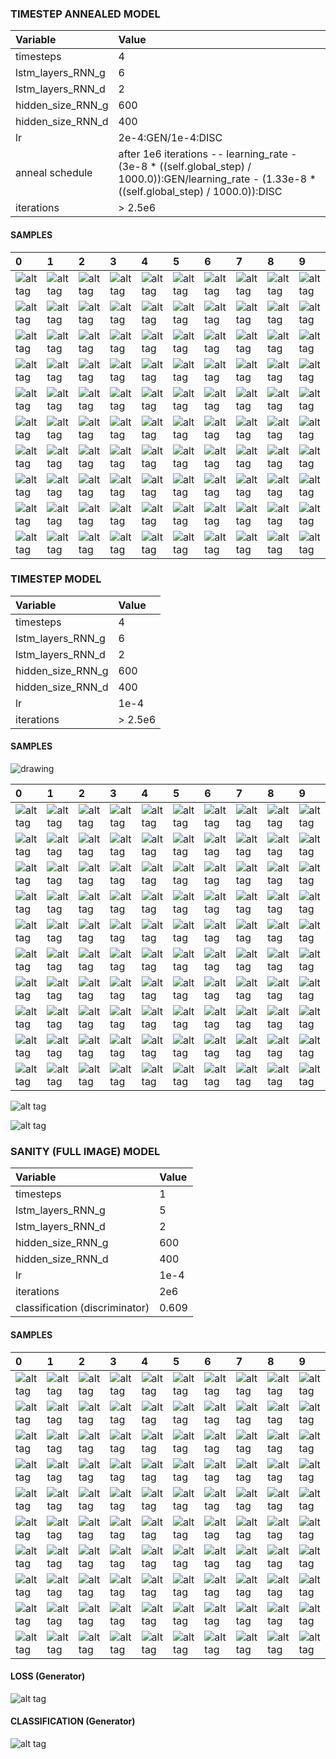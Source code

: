 ### TIMESTEP ANNEALED MODEL

| Variable          | Value     |
| :---------------- | :---------|
| timesteps         | 4         |
| lstm_layers_RNN_g | 6        |
| lstm_layers_RNN_d | 2         |
| hidden_size_RNN_g | 600       |
| hidden_size_RNN_d | 400       |
| lr                | 2e-4:GEN/1e-4:DISC    |
| anneal schedule                | after 1e6 iterations -- learning_rate - (3e-8 * ((self.global_step) / 1000.0)):GEN/learning_rate - (1.33e-8 * ((self.global_step) / 1000.0)):DISC    |
| iterations        | > 2.5e6       |

#### SAMPLES

|0|1|2|3|4|5|6|7|8|9|
|:---|:---|:---|:---|:---|:---|:---|:---|:---|:---|
|![alt tag](ann_ims/im0_0.png)|![alt tag](ann_ims/im1_0.png)|![alt tag](ann_ims/im2_0.png)|![alt tag](ann_ims/im3_0.png)|![alt tag](ann_ims/im4_0.png)|![alt tag](ann_ims/im5_0.png)|![alt tag](ann_ims/im6_0.png)|![alt tag](ann_ims/im7_0.png)|![alt tag](ann_ims/im8_0.png)|![alt tag](ann_ims/im9_0.png)|
|![alt tag](ann_ims/im0_1.png)|![alt tag](ann_ims/im1_1.png)|![alt tag](ann_ims/im2_1.png)|![alt tag](ann_ims/im3_1.png)|![alt tag](ann_ims/im4_1.png)|![alt tag](ann_ims/im5_1.png)|![alt tag](ann_ims/im6_1.png)|![alt tag](ann_ims/im7_1.png)|![alt tag](ann_ims/im8_1.png)|![alt tag](ann_ims/im9_1.png)|
|![alt tag](ann_ims/im0_2.png)|![alt tag](ann_ims/im1_2.png)|![alt tag](ann_ims/im2_2.png)|![alt tag](ann_ims/im3_2.png)|![alt tag](ann_ims/im4_2.png)|![alt tag](ann_ims/im5_2.png)|![alt tag](ann_ims/im6_2.png)|![alt tag](full_mod_aug_8/im7_2.png)|![alt tag](ann_ims/im8_2.png)|![alt tag](ann_ims/im9_2.png)|
|![alt tag](ann_ims/im0_3.png)|![alt tag](ann_ims/im1_3.png)|![alt tag](ann_ims/im2_3.png)|![alt tag](ann_ims/im3_3.png)|![alt tag](ann_ims/im4_3.png)|![alt tag](ann_ims/im5_3.png)|![alt tag](ann_ims/im6_3.png)|![alt tag](ann_ims/im7_3.png)|![alt tag](ann_ims/im8_3.png)|![alt tag](ann_ims/im9_3.png)|
|![alt tag](ann_ims/im0_4.png)|![alt tag](ann_ims/im1_4.png)|![alt tag](ann_ims/im2_4.png)|![alt tag](ann_ims/im3_4.png)|![alt tag](ann_ims/im4_4.png)|![alt tag](ann_ims/im5_4.png)|![alt tag](ann_ims/im6_4.png)|![alt tag](ann_ims/im7_4.png)|![alt tag](ann_ims/im8_4.png)|![alt tag](ann_ims/im9_4.png)|
|![alt tag](ann_ims/im0_5.png)|![alt tag](ann_ims/im1_5.png)|![alt tag](ann_ims/im2_5.png)|![alt tag](ann_ims/im3_5.png)|![alt tag](ann_ims/im4_5.png)|![alt tag](ann_ims/im5_5.png)|![alt tag](ann_ims/im6_5.png)|![alt tag](ann_ims/im7_5.png)|![alt tag](ann_ims/im8_5.png)|![alt tag](ann_ims/im9_5.png)|
|![alt tag](ann_ims/im0_6.png)|![alt tag](ann_ims/im1_6.png)|![alt tag](ann_ims/im2_6.png)|![alt tag](ann_ims/im3_6.png)|![alt tag](ann_ims/im4_6.png)|![alt tag](ann_ims/im5_6.png)|![alt tag](ann_ims/im6_6.png)|![alt tag](ann_ims/im7_6.png)|![alt tag](ann_ims/im8_6.png)|![alt tag](ann_ims/im9_6.png)|
|![alt tag](ann_ims/im0_7.png)|![alt tag](ann_ims/im1_7.png)|![alt tag](ann_ims/im2_7.png)|![alt tag](ann_ims/im3_7.png)|![alt tag](ann_ims/im4_7.png)|![alt tag](ann_ims/im5_7.png)|![alt tag](ann_ims/im6_7.png)|![alt tag](ann_ims/im7_7.png)|![alt tag](ann_ims/im8_7.png)|![alt tag](ann_ims/im9_7.png)|
|![alt tag](ann_ims/im0_8.png)|![alt tag](ann_ims/im1_8.png)|![alt tag](ann_ims/im2_8.png)|![alt tag](ann_ims/im3_8.png)|![alt tag](ann_ims/im4_8.png)|![alt tag](ann_ims/im5_8.png)|![alt tag](ann_ims/im6_8.png)|![alt tag](ann_ims/im7_8.png)|![alt tag](ann_ims/im8_8.png)|![alt tag](ann_ims/im9_8.png)|
|![alt tag](ann_ims/im0_9.png)|![alt tag](ann_ims/im1_9.png)|![alt tag](ann_ims/im2_9.png)|![alt tag](ann_ims/im3_9.png)|![alt tag](ann_ims/im4_9.png)|![alt tag](ann_ims/im5_9.png)|![alt tag](ann_ims/im6_9.png)|![alt tag](ann_ims/im7_9.png)|![alt tag](ann_ims/im8_9.png)|![alt tag](ann_ims/im9_9.png)|

### TIMESTEP MODEL

| Variable          | Value     |
| :---------------- | :---------|
| timesteps         | 4         |
| lstm_layers_RNN_g | 6        |
| lstm_layers_RNN_d | 2         |
| hidden_size_RNN_g | 600       |
| hidden_size_RNN_d | 400       |
| lr                | 1e-4    |
| iterations        | > 2.5e6       |

#### SAMPLES
![drawing](faster_transition_smaller.gif)

|0|1|2|3|4|5|6|7|8|9|
|:---|:---|:---|:---|:---|:---|:---|:---|:---|:---|
|![alt tag](full_mod_aug_8/im0_1.png)|![alt tag](full_mod_aug_8/im1_1.png)|![alt tag](full_mod_aug_8/im2_1.png)|![alt tag](full_mod_aug_8/im3_1.png)|![alt tag](full_mod_aug_8/im4_1.png)|![alt tag](full_mod_aug_8/im5_1.png)|![alt tag](full_mod_aug_8/im6_1.png)|![alt tag](full_mod_aug_8/im7_1.png)|![alt tag](full_mod_aug_8/im8_1.png)|![alt tag](full_mod_aug_8/im9_1.png)|
|![alt tag](full_mod_aug_8/im0_2.png)|![alt tag](full_mod_aug_8/im1_2.png)|![alt tag](full_mod_aug_8/im2_2.png)|![alt tag](full_mod_aug_8/im3_2.png)|![alt tag](full_mod_aug_8/im4_2.png)|![alt tag](full_mod_aug_8/im5_2.png)|![alt tag](full_mod_aug_8/im6_2.png)|![alt tag](full_mod_aug_8/im7_2.png)|![alt tag](full_mod_aug_8/im8_2.png)|![alt tag](full_mod_aug_8/im9_2.png)|
|![alt tag](full_mod_aug_8/im0_3.png)|![alt tag](full_mod_aug_8/im1_3.png)|![alt tag](full_mod_aug_8/im2_3.png)|![alt tag](full_mod_aug_8/im3_3.png)|![alt tag](full_mod_aug_8/im4_3.png)|![alt tag](full_mod_aug_8/im5_3.png)|![alt tag](full_mod_aug_8/im6_3.png)|![alt tag](full_mod_aug_8/im7_3.png)|![alt tag](full_mod_aug_8/im8_3.png)|![alt tag](full_mod_aug_8/im9_3.png)|
|![alt tag](full_mod_aug_8/im0_4.png)|![alt tag](full_mod_aug_8/im1_4.png)|![alt tag](full_mod_aug_8/im2_4.png)|![alt tag](full_mod_aug_8/im3_4.png)|![alt tag](full_mod_aug_8/im4_4.png)|![alt tag](full_mod_aug_8/im5_4.png)|![alt tag](full_mod_aug_8/im6_4.png)|![alt tag](full_mod_aug_8/im7_4.png)|![alt tag](full_mod_aug_8/im8_4.png)|![alt tag](full_mod_aug_8/im9_4.png)|
|![alt tag](full_mod_aug_8/im0_5.png)|![alt tag](full_mod_aug_8/im1_5.png)|![alt tag](full_mod_aug_8/im2_5.png)|![alt tag](full_mod_aug_8/im3_5.png)|![alt tag](full_mod_aug_8/im4_5.png)|![alt tag](full_mod_aug_8/im5_5.png)|![alt tag](full_mod_aug_8/im6_5.png)|![alt tag](full_mod_aug_8/im7_5.png)|![alt tag](full_mod_aug_8/im8_5.png)|![alt tag](full_mod_aug_8/im9_5.png)|
|![alt tag](full_mod_aug_8/im0_6.png)|![alt tag](full_mod_aug_8/im1_6.png)|![alt tag](full_mod_aug_8/im2_6.png)|![alt tag](full_mod_aug_8/im3_6.png)|![alt tag](full_mod_aug_8/im4_6.png)|![alt tag](full_mod_aug_8/im5_6.png)|![alt tag](full_mod_aug_8/im6_6.png)|![alt tag](full_mod_aug_8/im7_6.png)|![alt tag](full_mod_aug_8/im8_6.png)|![alt tag](full_mod_aug_8/im9_6.png)|
|![alt tag](full_mod_aug_8/im0_7.png)|![alt tag](full_mod_aug_8/im1_7.png)|![alt tag](full_mod_aug_8/im2_7.png)|![alt tag](full_mod_aug_8/im3_7.png)|![alt tag](full_mod_aug_8/im4_7.png)|![alt tag](full_mod_aug_8/im5_7.png)|![alt tag](full_mod_aug_8/im6_7.png)|![alt tag](full_mod_aug_8/im7_7.png)|![alt tag](full_mod_aug_8/im8_7.png)|![alt tag](full_mod_aug_8/im9_7.png)|
|![alt tag](full_mod_aug_8/im0_8.png)|![alt tag](full_mod_aug_8/im1_8.png)|![alt tag](full_mod_aug_8/im2_8.png)|![alt tag](full_mod_aug_8/im3_8.png)|![alt tag](full_mod_aug_8/im4_8.png)|![alt tag](full_mod_aug_8/im5_8.png)|![alt tag](full_mod_aug_8/im6_8.png)|![alt tag](full_mod_aug_8/im7_8.png)|![alt tag](full_mod_aug_8/im8_8.png)|![alt tag](full_mod_aug_8/im9_8.png)|
|![alt tag](full_mod_aug_8/im0_9.png)|![alt tag](full_mod_aug_8/im1_9.png)|![alt tag](full_mod_aug_8/im2_9.png)|![alt tag](full_mod_aug_8/im3_9.png)|![alt tag](full_mod_aug_8/im4_9.png)|![alt tag](full_mod_aug_8/im5_9.png)|![alt tag](full_mod_aug_8/im6_9.png)|![alt tag](full_mod_aug_8/im7_9.png)|![alt tag](full_mod_aug_8/im8_9.png)|![alt tag](full_mod_aug_8/im9_9.png)|
|![alt tag](full_mod_aug_8/im0_10.png)|![alt tag](full_mod_aug_8/im1_10.png)|![alt tag](full_mod_aug_8/im2_10.png)|![alt tag](full_mod_aug_8/im3_10.png)|![alt tag](full_mod_aug_8/im4_10.png)|![alt tag](full_mod_aug_8/im5_10.png)|![alt tag](full_mod_aug_8/im6_10.png)|![alt tag](full_mod_aug_8/im7_10.png)|![alt tag](full_mod_aug_8/im8_10.png)|![alt tag](full_mod_aug_8/im9_10.png)|

![alt tag](loss_full_aug_8.png)

![alt tag](classification_full_aug_8.png)

### SANITY (FULL IMAGE) MODEL

| Variable          | Value     |
| :---------------- | :---------|
| timesteps         | 1         |
| lstm_layers_RNN_g | 5        |
| lstm_layers_RNN_d | 2         |
| hidden_size_RNN_g | 600       |
| hidden_size_RNN_d | 400       |
| lr                | 1e-4    |
| iterations        | 2e6       |
| classification (discriminator)        | 0.609      |

#### SAMPLES

|0|1|2|3|4|5|6|7|8|9|
|:---|:---|:---|:---|:---|:---|:---|:---|:---|:---|
|![alt tag](samples/im0_sanity_1.png)|![alt tag](samples/im1_sanity_1.png)|![alt tag](samples/im2_sanity_1.png)|![alt tag](samples/im3_sanity_1.png)|![alt tag](samples/im4_sanity_1.png)|![alt tag](samples/im5_sanity_1.png)|![alt tag](samples/im6_sanity_1.png)|![alt tag](samples/im7_sanity_1.png)|![alt tag](samples/im8_sanity_1.png)|![alt tag](samples/im9_sanity_1.png)|
|![alt tag](samples/im0_sanity_2.png)|![alt tag](samples/im1_sanity_2.png)|![alt tag](samples/im2_sanity_2.png)|![alt tag](samples/im3_sanity_2.png)|![alt tag](samples/im4_sanity_2.png)|![alt tag](samples/im5_sanity_2.png)|![alt tag](samples/im6_sanity_2.png)|![alt tag](samples/im7_sanity_2.png)|![alt tag](samples/im8_sanity_2.png)|![alt tag](samples/im9_sanity_2.png)|
|![alt tag](samples/im0_sanity_3.png)|![alt tag](samples/im1_sanity_3.png)|![alt tag](samples/im2_sanity_3.png)|![alt tag](samples/im3_sanity_3.png)|![alt tag](samples/im4_sanity_3.png)|![alt tag](samples/im5_sanity_3.png)|![alt tag](samples/im6_sanity_3.png)|![alt tag](samples/im7_sanity_3.png)|![alt tag](samples/im8_sanity_3.png)|![alt tag](samples/im9_sanity_3.png)|
|![alt tag](samples/im0_sanity_4.png)|![alt tag](samples/im1_sanity_4.png)|![alt tag](samples/im2_sanity_4.png)|![alt tag](samples/im3_sanity_4.png)|![alt tag](samples/im4_sanity_4.png)|![alt tag](samples/im5_sanity_4.png)|![alt tag](samples/im6_sanity_4.png)|![alt tag](samples/im7_sanity_4.png)|![alt tag](samples/im8_sanity_4.png)|![alt tag](samples/im9_sanity_4.png)|
|![alt tag](samples/im0_sanity_5.png)|![alt tag](samples/im1_sanity_5.png)|![alt tag](samples/im2_sanity_5.png)|![alt tag](samples/im3_sanity_5.png)|![alt tag](samples/im4_sanity_5.png)|![alt tag](samples/im5_sanity_5.png)|![alt tag](samples/im6_sanity_5.png)|![alt tag](samples/im7_sanity_5.png)|![alt tag](samples/im8_sanity_5.png)|![alt tag](samples/im9_sanity_5.png)|
|![alt tag](samples/im0_sanity_6.png)|![alt tag](samples/im1_sanity_6.png)|![alt tag](samples/im2_sanity_6.png)|![alt tag](samples/im3_sanity_6.png)|![alt tag](samples/im4_sanity_6.png)|![alt tag](samples/im5_sanity_6.png)|![alt tag](samples/im6_sanity_6.png)|![alt tag](samples/im7_sanity_6.png)|![alt tag](samples/im8_sanity_6.png)|![alt tag](samples/im9_sanity_6.png)|
|![alt tag](samples/im0_sanity_7.png)|![alt tag](samples/im1_sanity_7.png)|![alt tag](samples/im2_sanity_7.png)|![alt tag](samples/im3_sanity_7.png)|![alt tag](samples/im4_sanity_7.png)|![alt tag](samples/im5_sanity_7.png)|![alt tag](samples/im6_sanity_7.png)|![alt tag](samples/im7_sanity_7.png)|![alt tag](samples/im8_sanity_7.png)|![alt tag](samples/im9_sanity_7.png)|
|![alt tag](samples/im0_sanity_8.png)|![alt tag](samples/im1_sanity_8.png)|![alt tag](samples/im2_sanity_8.png)|![alt tag](samples/im3_sanity_8.png)|![alt tag](samples/im4_sanity_8.png)|![alt tag](samples/im5_sanity_8.png)|![alt tag](samples/im6_sanity_8.png)|![alt tag](samples/im7_sanity_8.png)|![alt tag](samples/im8_sanity_8.png)|![alt tag](samples/im9_sanity_8.png)|
|![alt tag](samples/im0_sanity_9.png)|![alt tag](samples/im1_sanity_9.png)|![alt tag](samples/im2_sanity_9.png)|![alt tag](samples/im3_sanity_9.png)|![alt tag](samples/im4_sanity_9.png)|![alt tag](samples/im5_sanity_9.png)|![alt tag](samples/im6_sanity_9.png)|![alt tag](samples/im7_sanity_9.png)|![alt tag](samples/im8_sanity_9.png)|![alt tag](samples/im9_sanity_9.png)|
|![alt tag](samples/im0_sanity_10.png)|![alt tag](samples/im1_sanity_10.png)|![alt tag](samples/im2_sanity_10.png)|![alt tag](samples/im3_sanity_10.png)|![alt tag](samples/im4_sanity_10.png)|![alt tag](samples/im5_sanity_10.png)|![alt tag](samples/im6_sanity_10.png)|![alt tag](samples/im7_sanity_10.png)|![alt tag](samples/im8_sanity_10.png)|![alt tag](samples/im9_sanity_10.png)|

#### LOSS (Generator)

![alt tag](loss.png)

#### CLASSIFICATION (Generator)

![alt tag](classification.png)

